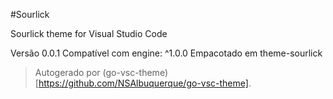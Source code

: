 #Sourlick

Sourlick theme for Visual Studio Code

Versão 0.0.1
Compatível com engine: ^1.0.0
Empacotado em theme-sourlick

> Autogerado por (go-vsc-theme)[https://github.com/NSAlbuquerque/go-vsc-theme].